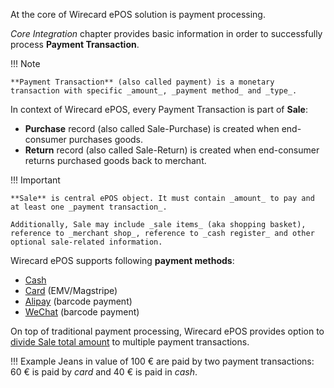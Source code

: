 At the core of Wirecard ePOS solution is payment processing.

_Core Integration_ chapter provides basic information in order to successfully process **Payment Transaction**.

!!! Note
    
    **Payment Transaction** (also called payment) is a monetary transaction with specific _amount_, _payment method_ and _type_.
    
In context of Wirecard ePOS, every Payment Transaction is part of **Sale**:

- **Purchase** record (also called Sale-Purchase) is created when end-consumer purchases goods.
- **Return** record (also called Sale-Return) is created when end-consumer returns purchased goods back to merchant.

!!! Important

    **Sale** is central ePOS object. It must contain _amount_ to pay and at least one _payment transaction_.
    
    Additionally, Sale may include _sale items_ (aka shopping basket), reference to _merchant shop_, reference to _cash register_ and other optional sale-related information.

Wirecard ePOS supports following **payment methods**:
    
- [Cash](cash.md)
- [Card](card.md) (EMV/Magstripe)
- [Alipay](alipay.md) (barcode payment)
- [WeChat](wechat.md) (barcode payment)

On top of traditional payment processing, Wirecard ePOS provides option to [divide Sale total amount](multi-tender.md) to multiple payment transactions.

!!! Example
    Jeans in value of 100 € are paid by two payment transactions: 60 € is paid by _card_ and 40 € is paid in _cash_.